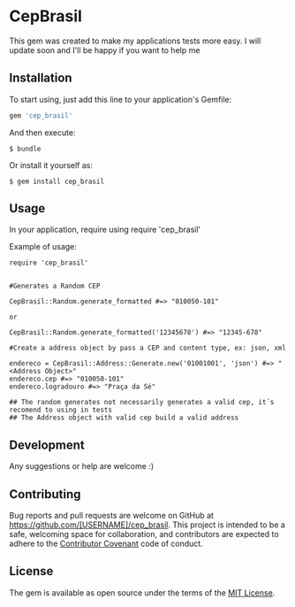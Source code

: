 # CepBrasil

This gem was created to make my applications tests more easy. I will update soon and I'll be happy if you want to help me


## Installation

To start using, just add this line to your application's Gemfile:

```ruby
gem 'cep_brasil'
```

And then execute:

    $ bundle

Or install it yourself as:

    $ gem install cep_brasil

## Usage

In your application, require using require 'cep_brasil' 

Example of usage:

```
require 'cep_brasil'


#Generates a Random CEP

CepBrasil::Random.generate_formatted #=> "010050-101"

or

CepBrasil::Random.generate_formatted('12345678') #=> "12345-678"

#Create a address object by pass a CEP and content type, ex: json, xml

endereco = CepBrasil::Address::Generate.new('01001001', 'json') #=> "<Address Object>"
endereco.cep #=> "010050-101"
endereco.logradouro #=> "Praça da Sé"

## The random generates not necessarily generates a valid cep, it´s recomend to using in tests
## The Address object with valid cep build a valid address

```

## Development

Any suggestions or help are welcome :)

## Contributing

Bug reports and pull requests are welcome on GitHub at https://github.com/[USERNAME]/cep_brasil. This project is intended to be a safe, welcoming space for collaboration, and contributors are expected to adhere to the [Contributor Covenant](http://contributor-covenant.org) code of conduct.

## License

The gem is available as open source under the terms of the [MIT License](https://opensource.org/licenses/MIT).
